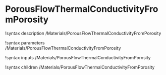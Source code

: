 # PorousFlowThermalConductivityFromPorosity
!syntax description /Materials/PorousFlowThermalConductivityFromPorosity

!syntax parameters /Materials/PorousFlowThermalConductivityFromPorosity

!syntax inputs /Materials/PorousFlowThermalConductivityFromPorosity

!syntax children /Materials/PorousFlowThermalConductivityFromPorosity
